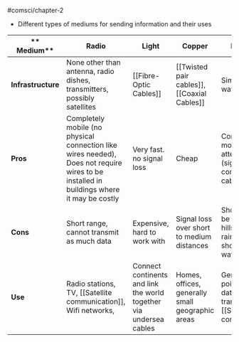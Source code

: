 #comsci/chapter-2
- Different types of mediums for sending information and their uses

| ** Medium**        | Radio                                                                                                                                    | Light                                                              | Copper                                           | Microwave                                                                           |
| ------------------ | ---------------------------------------------------------------------------------------------------------------------------------------- | ------------------------------------------------------------------ | ------------------------------------------------ | ----------------------------------------------------------------------------------- |
| **Infrastructure** | None other than antenna, radio dishes, transmitters, possibly satellites                                                                 | [[Fibre-Optic Cables]]                                             | [[Twisted pair cables]], [[Coaxial Cables]]      | Similar to radio waves                                                              | 
| **Pros**           | Completely mobile (no physical connection like wires needed), Does not require wires to be installed in buildings where it may be costly | Very fast. no signal loss                                          | Cheap                                            | Completely mobile, less attenuation (signal loss) compared to cables                |
| **Cons**           | Short range, cannot transmit as much data                                                                                                | Expensive, hard to work with                                       | Signal loss over short to medium distances       | Short range, can be blocked by hills, mountains, rainfall due to shorter wavelength |
| **Use**            | Radio stations, TV, [[Satellite communication]], Wifi networks,                                                                          | Connect continents and link the world together via undersea cables | Homes, offices, generally small geographic areas | Generally for point-to-point data transmission, [[Satellite communication]]         |

